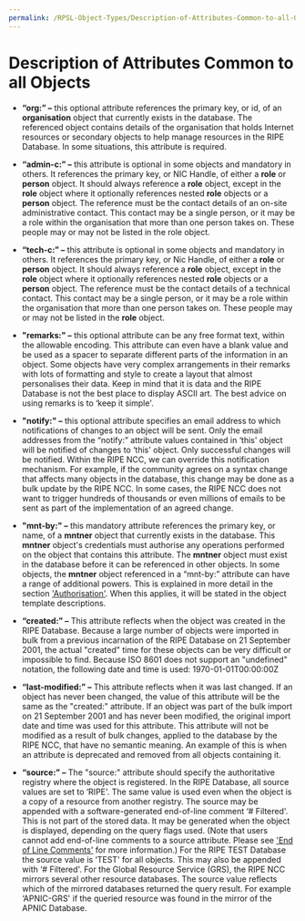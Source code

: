 ```yaml
---
permalink: /RPSL-Object-Types/Description-of-Attributes-Common-to-all-Objects
---
```


# Description of Attributes Common to all Objects

* **“org:” –** this optional attribute references the primary key, or id, of an **organisation** object that currently exists in the database.
The referenced object contains details of the organisation that holds Internet resources or secondary objects to help manage resources in the RIPE Database. In some situations, this attribute is required.

* **“admin-c:” –** this attribute is optional in some objects and mandatory in others. It references the primary key, or NIC Handle, of either a **role** or **person** object. It should always reference a **role** object, except in the **role** object where it optionally references nested **role** objects or a **person** object.
The reference must be the contact details of an on-site administrative contact. This contact may be a single person, or it may be a role within the organisation that more than one person takes on. These people may or may not be listed in the role object.

* **“tech-c:” –** this attribute is optional in some objects and mandatory in others. It references the primary key, or Nic Handle, of either a **role** or **person** object. It should always reference a **role** object, except in the **role** object where it optionally references nested **role** objects or a **person** object.
The reference must be the contact details of a technical contact. This contact may be a single person, or it may be a role within the organisation that more than one person takes on. These people may or may not be listed in the **role** object.

* **"remarks:" –** this optional attribute can be any free format text, within the allowable encoding. This attribute can even have a blank value and be used as a spacer to separate different parts of the information in an object.
Some objects have very complex arrangements in their remarks with lots of formatting and style to create a layout that almost personalises their data. Keep in mind that it is data and the RIPE Database is not the best place to display ASCII art. The best advice on using remarks is to ‘keep it simple'.

* **"notify:" –** this optional attribute specifies an email address to which notifications of changes to an object will be sent. Only the email addresses from the “notify:” attribute values contained in ‘this' object will be notified of changes to ‘this' object. Only successful changes will be notified.
Within the RIPE NCC, we can override this notification mechanism. For example, if the community agrees on a syntax change that affects many objects in the database, this change may be done as a bulk update by the RIPE NCC. In some cases, the RIPE NCC does not want to trigger hundreds of thousands or even millions of emails to be sent as part of the implementation of an agreed change.

* **"mnt-by:" –** this mandatory attribute references the primary key, or name, of a **mntner** object that currently exists in the database. This **mntner** object's credentials must authorise any operations performed on the object that contains this attribute. The **mntner** object must exist in the database before it can be referenced in other objects.
In some objects, the **mntner** object referenced in a “mnt-by:” attribute can have a range of additional powers. This is explained in more detail in the section ['Authorisation'](../Authorisation/README.md#authorisation). When this applies, it will be stated in the object template descriptions.

* **“created:” –** This attribute reflects when the object was created in the RIPE Database. Because a large number of objects were imported in bulk from a previous incarnation of the RIPE Database on 21 September 2001, the actual "created" time for these objects can be very difficult or impossible to find. Because ISO 8601 does not support an "undefined" notation, the following date and time is used: 1970-01-01T00:00:00Z

* **“last-modified:” –** This attribute reflects when it was last changed. If an object has never been changed, the value of this attribute will be the same as the "created:" attribute. If an object was part of the bulk import on 21 September 2001 and has never been modified, the original import date and time was used for this attribute. This attribute will not be modified as a result of bulk changes, applied to the database by the RIPE NCC, that have no semantic meaning. An example of this is when an attribute is deprecated and removed from all objects containing it.

* **“source:” –** The "source:" attribute should specify the authoritative registry where the object is registered. In the RIPE Database, all source values are set to ‘RIPE'. The same value is used even when the object is a copy of a resource from another registry.
The source may be appended with a software-generated end-of-line comment ‘# Filtered'. This is not part of the stored data. It may be generated when the object is displayed, depending on the query flags used. (Note that users cannot add end-of-line comments to a source attribute. Please see ['End of Line Comments'](../RIPE-Database-Structure/Attribute-Values.md#end-of-line-comments) for more information.)
For the RIPE TEST Database the source value is ‘TEST' for all objects. This may also be appended with ‘# Filtered'.
For the Global Resource Service (GRS), the RIPE NCC mirrors several other resource databases. The source value reflects which of the mirrored databases returned the query result. For example ‘APNIC-GRS' if the queried resource was found in the mirror of the APNIC Database.
